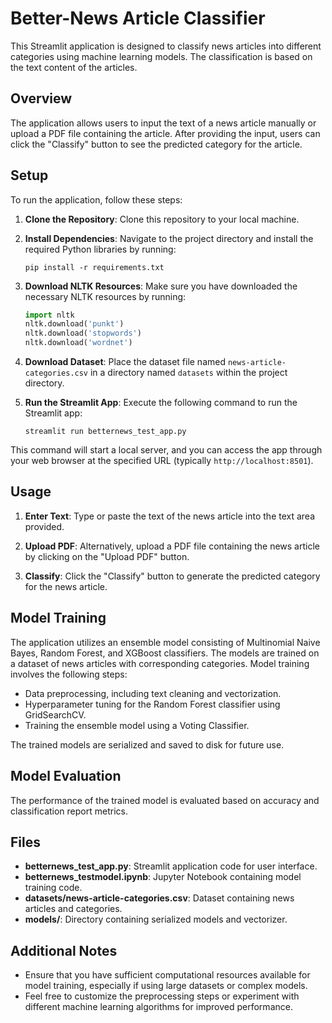 

# Better-News Article Classifier


This Streamlit application is designed to classify news articles into different categories using machine learning models. The classification is based on the text content of the articles.

## Overview

The application allows users to input the text of a news article manually or upload a PDF file containing the article. After providing the input, users can click the "Classify" button to see the predicted category for the article.

## Setup

To run the application, follow these steps:

1. **Clone the Repository**: Clone this repository to your local machine.
   
2. **Install Dependencies**: Navigate to the project directory and install the required Python libraries by running:
    ```
    pip install -r requirements.txt
    ```

3. **Download NLTK Resources**: Make sure you have downloaded the necessary NLTK resources by running:
    ```python
    import nltk
    nltk.download('punkt')
    nltk.download('stopwords')
    nltk.download('wordnet')
    ```

4. **Download Dataset**: Place the dataset file named `news-article-categories.csv` in a directory named `datasets` within the project directory.

5. **Run the Streamlit App**: Execute the following command to run the Streamlit app:
    ```
    streamlit run betternews_test_app.py
    ```

This command will start a local server, and you can access the app through your web browser at the specified URL (typically `http://localhost:8501`).

## Usage

1. **Enter Text**: Type or paste the text of the news article into the text area provided.
   
2. **Upload PDF**: Alternatively, upload a PDF file containing the news article by clicking on the "Upload PDF" button.

3. **Classify**: Click the "Classify" button to generate the predicted category for the news article.

## Model Training

The application utilizes an ensemble model consisting of Multinomial Naive Bayes, Random Forest, and XGBoost classifiers. The models are trained on a dataset of news articles with corresponding categories. Model training involves the following steps:

- Data preprocessing, including text cleaning and vectorization.
- Hyperparameter tuning for the Random Forest classifier using GridSearchCV.
- Training the ensemble model using a Voting Classifier.

The trained models are serialized and saved to disk for future use.

## Model Evaluation

The performance of the trained model is evaluated based on accuracy and classification report metrics.

## Files

- **betternews_test_app.py**: Streamlit application code for user interface.
- **betternews_testmodel.ipynb**: Jupyter Notebook containing model training code.
- **datasets/news-article-categories.csv**: Dataset containing news articles and categories.
- **models/**: Directory containing serialized models and vectorizer.

## Additional Notes

- Ensure that you have sufficient computational resources available for model training, especially if using large datasets or complex models.
- Feel free to customize the preprocessing steps or experiment with different machine learning algorithms for improved performance.


